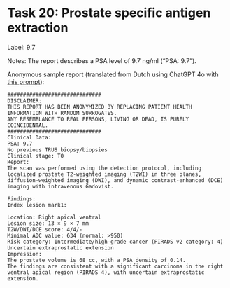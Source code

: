 # Task 20: Prostate specific antigen extraction
Label: 9.7

Notes: The report describes a PSA level of 9.7 ng/ml (“PSA: 9.7”).

Anonymous sample report (translated from Dutch using ChatGPT 4o with <a href="https://github.com/DIAGNijmegen/LLM_data_extractor/blob/2be30cb35ec58b7e3c9244411624538feecc93ca/data_extractor/prompt_templates/translation/system_prompt.txt" target="_blank">this prompt</a>):
```
##############################
DISCLAIMER: 
THIS REPORT HAS BEEN ANONYMIZED BY REPLACING PATIENT HEALTH INFORMATION WITH RANDOM SURROGATES.
ANY RESEMBLANCE TO REAL PERSONS, LIVING OR DEAD, IS PURELY COINCIDENTAL.
##############################
Clinical Data:
PSA: 9.7
No previous TRUS biopsy/biopsies
Clinical stage: T0
Report:
The scan was performed using the detection protocol, including localized prostate T2-weighted imaging (T2WI) in three planes, diffusion-weighted imaging (DWI), and dynamic contrast-enhanced (DCE) imaging with intravenous Gadovist.

Findings:
Index lesion mark1:

Location: Right apical ventral
Lesion size: 13 × 9 × 7 mm
T2W/DWI/DCE score: 4/4/-
Minimal ADC value: 634 (normal: >950)
Risk category: Intermediate/high-grade cancer (PIRADS v2 category: 4)
Uncertain extraprostatic extension
Impression:
The prostate volume is 68 cc, with a PSA density of 0.14.
The findings are consistent with a significant carcinoma in the right ventral apical region (PIRADS 4), with uncertain extraprostatic extension.
```

